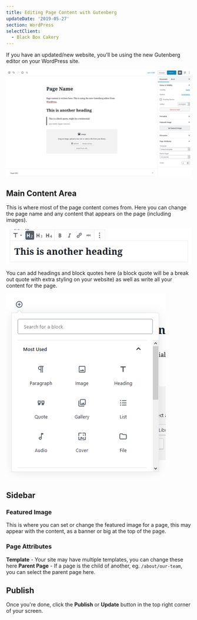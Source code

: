 ```yaml
---
title: Editing Page Content with Gutenberg
updateDate: '2019-05-27'
section: WordPress
selectClient:
  - Black Box Cakery
---
```

If you have an updated/new website, you'll be using the new Gutenberg editor on your WordPress site.

![](/static/img/clientPortal/gutenberg.png)

## Main Content Area

This is where most of the page content comes from. Here you can change the page name and any content that appears on the page (including images).

![](/static/img/clientPortal/gutenberg_heading.png)

You can add headings and block quotes here (a block quote will be a break out quote with extra styling on your website) as well as write all your content for the page.

![](/static/img/clientPortal/gutenberg-newblock.png)

## Sidebar
### Featured Image
This is where you can set or change the featured image for a page, this may appear with the content, as a banner or big at the top of the page.
### Page Attributes
**Template** - Your site may have multiple templates, you can change these here
**Parent Page** - If a page is the child of another, eg. `/about/our-team`, you can select the parent page here.

## Publish
Once you're done, click the **Publish** or **Update** button in the top right corner of your screen.
